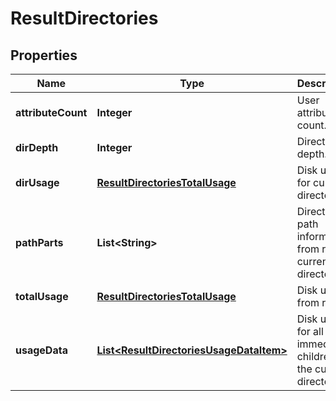 
# ResultDirectories

## Properties
Name | Type | Description | Notes
------------ | ------------- | ------------- | -------------
**attributeCount** | **Integer** | User attribute count. | 
**dirDepth** | **Integer** | Directory depth. | 
**dirUsage** | [**ResultDirectoriesTotalUsage**](ResultDirectoriesTotalUsage.md) | Disk usage for current directory. | 
**pathParts** | **List&lt;String&gt;** | Directory path information from root to current directory. | 
**totalUsage** | [**ResultDirectoriesTotalUsage**](ResultDirectoriesTotalUsage.md) | Disk usage from root. | 
**usageData** | [**List&lt;ResultDirectoriesUsageDataItem&gt;**](ResultDirectoriesUsageDataItem.md) | Disk usage for all of immediate children of the current directory. | 




